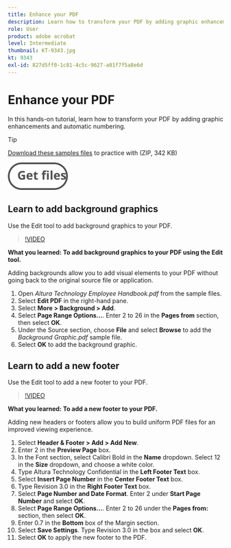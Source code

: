 ```yaml
---
title: Enhance your PDF
description: Learn how to transform your PDF by adding graphic enhancements and automatic numbering
role: User
product: adobe acrobat
level: Intermediate
thumbnail: KT-9343.jpg
kt: 9343
exl-id: 827d5ff0-1c81-4c5c-9627-a01f7f5a8e6d
---
```

# Enhance your PDF

In this hands-on tutorial, learn how to transform your PDF by adding graphic enhancements and automatic numbering.

>[!TIP]
>
>[Download these samples files](../assets/Enhance.zip) to practice with (ZIP, 342 KB)

[![Get files](../assets/Getfiles.svg)](../assets/Enhance.zip)

## Learn to add background graphics

Use the Edit tool to add background graphics to your PDF.

>[!VIDEO](https://video.tv.adobe.com/v/338746?hidetitle=true)

**What you learned: To add background graphics to your PDF using the Edit tool.**

Adding backgrounds allow you to add visual elements to your PDF without going back to the original source file or application.

1. Open *Altura Technology Employee Handbook.pdf* from the sample files.
1. Select **Edit PDF** in the right-hand pane. 
1. Select **More > Background > Add**.
1. Select **Page Range Options…**.
    Enter 2 to 26 in the **Pages from** section, then select **OK**.
1. Under the Source section, choose **File** and select **Browse** to add the *Background Graphic.pdf* sample file.
1. Select **OK** to add the background graphic.

## Learn to add a new footer

Use the Edit tool to add a new footer to your PDF.

>[!VIDEO](https://video.tv.adobe.com/v/338745?hidetitle=true)

**What you learned: To add a new footer to your PDF.**

Adding new headers or footers allow you to build uniform PDF files for an improved viewing experience.

1. Select **Header & Footer > Add > Add New**.
1. Enter 2 in the **Preview Page** box.
1. In the Font section, select Calibri Bold in the **Name** dropdown.
    Select 12 in the **Size** dropdown, and choose a white color.
1. Type Altura Technology Confidential in the **Left Footer Text** box.
1. Select **Insert Page Number** in the **Center Footer Text** box.
1. Type Revision 3.0 in the **Right Footer Text** box.
1. Select **Page Number and Date Format**.
    Enter 2 under **Start Page Number** and select **OK**.
1. Select **Page Range Options…**.
    Enter 2 to 26 under the **Pages from:** section, then select **OK**.
1. Enter 0.7 in the **Bottom** box of the Margin section.
1. Select **Save Settings**.
    Type Revision 3.0 in the box and select **OK**.
1. Select **OK** to apply the new footer to the PDF.
